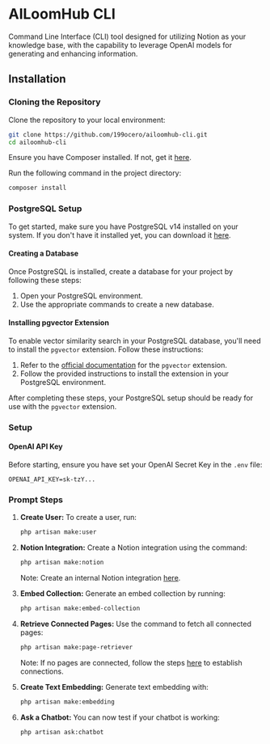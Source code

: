 # AILoomHub CLI

Command Line Interface (CLI) tool designed for utilizing Notion as your knowledge base, with the capability to leverage OpenAI models for generating and enhancing information.

## Installation

### Cloning the Repository

Clone the repository to your local environment:

```bash
git clone https://github.com/199ocero/ailoomhub-cli.git
cd ailoomhub-cli
```

Ensure you have Composer installed. If not, get it [here](https://getcomposer.org/download/).

Run the following command in the project directory:

```bash
composer install
```

### PostgreSQL Setup

To get started, make sure you have PostgreSQL v14 installed on your system. If you don't have it installed yet, you can download it [here](https://www.postgresql.org/download/).

#### Creating a Database

Once PostgreSQL is installed, create a database for your project by following these steps:

1. Open your PostgreSQL environment.
2. Use the appropriate commands to create a new database.

#### Installing pgvector Extension

To enable vector similarity search in your PostgreSQL database, you'll need to install the `pgvector` extension. Follow these instructions:

1. Refer to the [official documentation](https://github.com/pgvector/pgvector) for the `pgvector` extension.
2. Follow the provided instructions to install the extension in your PostgreSQL environment.

After completing these steps, your PostgreSQL setup should be ready for use with the `pgvector` extension.


### Setup

#### OpenAI API Key

Before starting, ensure you have set your OpenAI Secret Key in the `.env` file:

```dotenv
OPENAI_API_KEY=sk-tzY...
```

### Prompt Steps

1. **Create User:** To create a user, run:
    ```bash
    php artisan make:user
    ```
2. **Notion Integration:** Create a Notion integration using the command:
    ```bash
    php artisan make:notion
    ```
    Note: Create an internal Notion integration [here](https://www.notion.so/my-integrations).
   
4. **Embed Collection:** Generate an embed collection by running:
    ```bash
    php artisan make:embed-collection
    ```

5. **Retrieve Connected Pages:** Use the command to fetch all connected pages:
    ```bash
    php artisan make:page-retriever
    ```
    Note: If no pages are connected, follow the steps [here](https://www.notion.so/help/add-and-manage-connections-with-the-api) to establish connections.

6. **Create Text Embedding:** Generate text embedding with:
    ```bash
    php artisan make:embedding
    ```

7. **Ask a Chatbot:** You can now test if your chatbot is working:
    ```bash
    php artisan ask:chatbot
    ```


